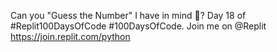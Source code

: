 Can you "Guess the Number" I have in mind 🤔? Day 18 of #Replit100DaysOfCode #100DaysOfCode. Join me on @Replit https://join.replit.com/python
